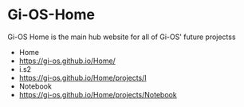 # Gi-OS-Home

Gi-OS Home is the main hub website for all of Gi-OS' future projectss
- Home 
 -  https://gi-os.github.io/Home/
- i.s2
 - https://gi-os.github.io/Home/projects/I
- Notebook
 - https://gi-os.github.io/Home/projects/Notebook
